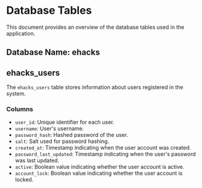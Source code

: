 # Database Tables
This document provides an overview of the database tables used in the application.


## Database Name: ehacks

## ehacks_users
The `ehacks_users` table stores information about users registered in the system.

### Columns
- `user_id`: Unique identifier for each user.
- `username`: User's username.
- `password_hash`: Hashed password of the user.
- `salt`: Salt used for password hashing.
- `created_at`: Timestamp indicating when the user account was created.
- `password_last_updated`: Timestamp indicating when the user's password was last updated.
- `active`: Boolean value indicating whether the user account is active.
- `account_lock`: Boolean value indicating whether the user account is locked.

